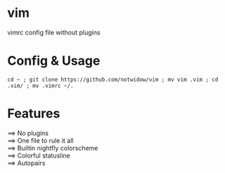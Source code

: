 # vim
vimrc config file without plugins
# Config & Usage

```
cd ~ ; git clone https://github.com/notwidow/vim ; mv vim .vim ; cd .vim/ ; mv .vimrc ~/.
```
# Features
==> No plugins      
==> One file to rule it all         
==> Builtin nightfly colorscheme       
==> Colorful statusline      
==> Autopairs
